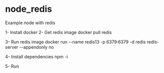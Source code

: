 # node_redis
Example node with redis

1- Install docker
2- Get redis image
docker pull redis

3- Run redis image
docker run --name redis13 -p 6379:6379 -d redis redis-server --appendonly no

4- Install dependencies
npm -i

5- Run
